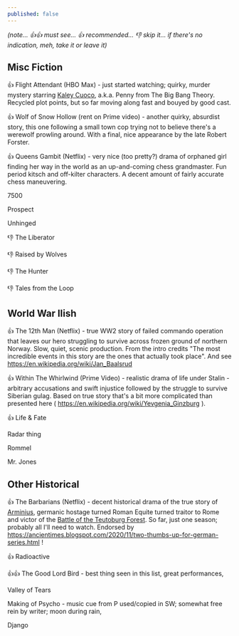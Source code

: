 ```yaml
---
published: false
---
```


*(note... :+1::+1: must see... :+1: recommended...  :-1: skip it...  if there's no indication, meh, take it or leave it)*

## Misc Fiction

:+1: Flight Attendant (HBO Max) - just started watching; quirky, murder mystery starring [Kaley Cuoco](https://www.imdb.com/name/nm0192505/), a.k.a. Penny from The Big Bang Theory. Recycled plot points, but so far moving along fast and bouyed by good cast.

:+1: Wolf of Snow Hollow (rent on Prime video) - another quirky, absurdist story, this one following a small town cop trying not to believe there's a werewolf prowling around. With a final, nice appearance by the late Robert Forster.

:+1: Queens Gambit (Netflix) - very nice (too pretty?) drama of orphaned girl finding her way in the world as an up-and-coming chess grandmaster. Fun period kitsch and off-kilter characters. A decent amount of fairly accurate chess maneuvering.

7500

Prospect

Unhinged

:-1: The Liberator

:-1: Raised by Wolves

:-1: The Hunter

:-1: Tales from the Loop


## World War IIish

:+1: The 12th Man (Netflix) - true WW2 story of failed commando operation that leaves our hero struggling to survive across frozen ground of northern Norway. Slow, quiet, scenic production. From the intro credits "The most incredible events in this story are the ones that actually took place". And see https://en.wikipedia.org/wiki/Jan_Baalsrud

:+1: Within The Whirlwind (Prime Video) - realistic drama of life under Stalin - arbitrary accusations and swift injustice followed by the struggle to survive Siberian gulag. Based on true story that's a bit more complicated than presented here ( https://en.wikipedia.org/wiki/Yevgenia_Ginzburg ).

:+1: Life & Fate

Radar thing

Rommel

Mr. Jones

## Other Historical

:+1: The Barbarians (Netflix) - decent historical drama of the true story of [Arminius](https://en.wikipedia.org/wiki/Arminius), germanic hostage turned Roman Equite turned traitor to Rome and victor of the [Battle of the Teutoburg Forest](https://en.wikipedia.org/wiki/Battle_of_the_Teutoburg_Forest). So far, just one season; probably all I'll need to watch. Endorsed by https://ancientimes.blogspot.com/2020/11/two-thumbs-up-for-german-series.html !

:+1: Radioactive

:+1::+1: The Good Lord Bird - best thing seen in this list, great performances, 

Valley of Tears

Making of Psycho - music cue from P used/copied in SW; somewhat free rein by writer; moon during rain,

Django
